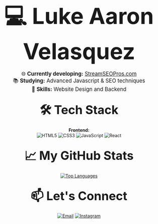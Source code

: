 # <div align="center" style="font-size: 2.5em; font-weight: bold;">💻 <span style="animation: pulse 2s infinite;">Luke Aaron Velasquez</span></div>

<div align="center" style="font-size: 1.2em;">
  
🌐 **Currently developing:** [StreamSEOPros.com](https://streamseopros.com/)  
📚 **Studying:** Advanced Javascript & SEO techniques  
🚀 **Skills:** Website Design and Backend

</div>

<style>
  @keyframes pulse {
    0% { transform: scale(1); }
    50% { transform: scale(1.05); }
    100% { transform: scale(1); }
  }
  .shake {
    animation: shake 0.5s infinite;
  }
  @keyframes shake {
    0% { transform: translateX(0); }
    25% { transform: translateX(-3px); }
    75% { transform: translateX(3px); }
    100% { transform: translateX(0); }
  }
</style>

## <div align="center" style="font-size: 1.8em;">🛠️ Tech Stack</div>

<div align="center">

**Frontend:**  
![HTML5](https://img.shields.io/badge/HTML5-E34F26?logo=html5&logoColor=white)
![CSS3](https://img.shields.io/badge/CSS3-1572B6?logo=css3&logoColor=white)
![JavaScript](https://img.shields.io/badge/JavaScript-F7DF1E?logo=javascript&logoColor=black)
![React](https://img.shields.io/badge/React-61DAFB?logo=react&logoColor=black)

</div>

## <div align="center" style="font-size: 1.8em;">📈 My GitHub Stats</div>

<div align="center">

[![Top Languages](https://github-readme-stats.vercel.app/api/top-langs/?username=lokeyyron&layout=compact&theme=radical&hide_border=true)](https://github.com/lokeyyron)

</div>

## <div align="center" style="font-size: 1.8em;">📫 Let's Connect</div>

<div align="center">

[![Email](https://img.shields.io/badge/Email-lukevels8@gmail.com-D14836?logo=gmail&logoColor=white&style=for-the-badge)](mailto:lukevels8@gmail.com)
[![Instagram](https://img.shields.io/badge/Instagram-@lokeyyron-E4405F?logo=instagram&logoColor=white&style=for-the-badge)](https://instagram.com/lokeyyron)

</div>
